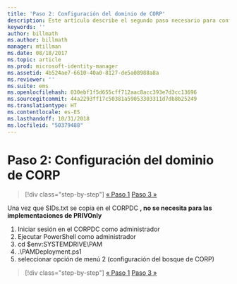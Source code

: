 ```yaml
---
title: 'Paso 2: Configuración del dominio de CORP'
description: Este artículo describe el segundo paso necesario para configurar el dominio corp que implica ejecutar un script después de copiar sids.txt se en CORPDC
keywords: ''
author: billmath
ms.author: billmath
manager: mtillman
ms.date: 08/18/2017
ms.topic: article
ms.prod: microsoft-identity-manager
ms.assetid: 4b524ae7-6610-40a0-8127-de5a08988a8a
ms.reviewer: ''
ms.suite: ems
ms.openlocfilehash: 030ebf1f5d655cff712aac8acc393e7d3cc13696
ms.sourcegitcommit: 44a2293ff17c50381a59053303311d7db8b25249
ms.translationtype: HT
ms.contentlocale: es-ES
ms.lasthandoff: 10/31/2018
ms.locfileid: "50379488"
---
```

# <a name="step-2-configuring-the-corp-domain"></a>Paso 2: Configuración del dominio de CORP

> [!div class="step-by-step"]
> [« Paso 1](sp1-step1-configuring-priv-domain.md)
> [Paso 3 »](sp1-step3-installing-configuring-sql.md)

Una vez que SIDs.txt se copia en el CORPDC **, no se necesita para las implementaciones de PRIVOnly**

1. Iniciar sesión en el CORPDC como administrador
2. Ejecutar PowerShell como administrador
3. cd $env:SYSTEMDRIVE\PAM
4. .\PAMDeployment.ps1
5. seleccionar opción de menú 2 (configuración del bosque de CORP)

> [!div class="step-by-step"]
> [« Paso 1](sp1-step1-configuring-priv-domain.md)
> [Paso 3 »](sp1-step3-installing-configuring-sql.md)
